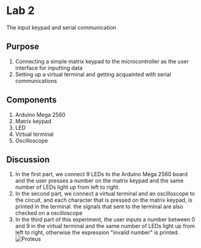 # Lab 2
The input keypad and serial communication
## Purpose
1. Connecting a simple matrix keypad to the microcontroller as the user interface for inputting data
2. Setting up a virtual terminal and getting acquainted with serial communications
## Components
1. Arduino Mega 2560
2. Matrix keypad
3. LED
4. Virtual terminal
5. Oscilloscope
## Discussion
1. In the first part, we connect 9 LEDs to the Arduino Mega 2560 board and the user presses a number on the matrix keypad and the same number of LEDs light up from left to right.
2. In the second part, we connect a virtual terminal and an oscilloscope to the circuit, and each character that is pressed on the matrix keypad, is printed in the terminal. the signals that sent to the terminal are also checked on a oscilloscope
3. In the third part of this experiment, the user inputs a number between 0 and 9 in the virtual terminal and the same number of LEDs light up from left to right, otherwise the expression "invalid number" is printed.
\
![Proteus](https://user-images.githubusercontent.com/58389402/159602076-e15e9df6-1038-477f-8735-3ab9ef3615b3.PNG)
